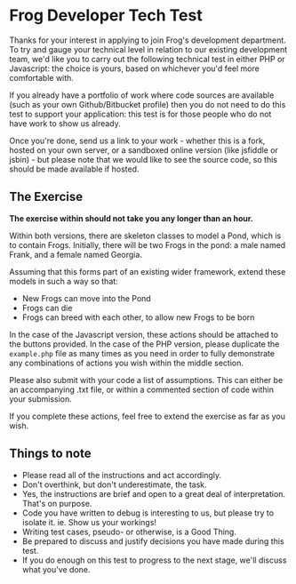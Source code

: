 # Frog Developer Tech Test

Thanks for your interest in applying to join Frog's development department.  To try and gauge your technical level in relation to our existing development team, we'd like you to carry out the following technical test in either PHP or Javascript: the choice is yours, based on whichever you'd feel more comfortable with.

If you already have a portfolio of work where code sources are available (such as your own Github/Bitbucket profile) then you do not need to do this test to support your application: this test is for those people who do not have work to show us already.

Once you're done, send us a link to your work - whether this is a fork, hosted on your own server, or a sandboxed online version (like jsfiddle or jsbin) - but please note that we would like to see the source code, so this should be made available if hosted.

## The Exercise
**The exercise within should not take you any longer than an hour.**

Within both versions, there are skeleton classes to model a Pond, which is to contain Frogs.  Initially, there will be two Frogs in the pond: a male named Frank, and a female named Georgia.

Assuming that this forms part of an existing wider framework, extend these models in such a way so that:
* New Frogs can move into the Pond
* Frogs can die
* Frogs can breed with each other, to allow new Frogs to be born

In the case of the Javascript version, these actions should be attached to the buttons provided.  In the case of the PHP version, please duplicate the `example.php` file as many times as you need in order to fully demonstrate any combinations of actions you wish within the middle section.

Please also submit with your code a list of assumptions.  This can either be an accompanying .txt file, or within a commented section of code within your submission.

If you complete these actions, feel free to extend the exercise as far as you wish.

## Things to note
* Please read all of the instructions and act accordingly.
* Don't overthink, but don't underestimate, the task.
* Yes, the instructions are brief and open to a great deal of interpretation.  That's on purpose.
* Code you have written to debug is interesting to us, but please try to isolate it.  ie. Show us your workings!
* Writing test cases, pseudo- or otherwise, is a Good Thing.
* Be prepared to discuss and justify decisions you have made during this test.
* If you do enough on this test to progress to the next stage, we'll discuss what you've done.

